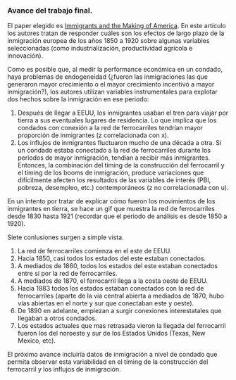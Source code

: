 ### Avance del trabajo final.

El paper elegido es [Immigrants and the Making of America](https://academic.oup.com/restud/article-abstract/87/1/382/5373087?redirectedFrom=fulltext). En este artículo los autores tratan de responder cuáles son los efectos de largo plazo de la inmigración europea de los años 1850 a 1920 sobre algunas variables seleccionadas (como industrialización, productividad agrícola e innovación).

Como es posible que, al medir la performance económica en un condado, haya problemas de endogeneidad (¿fueron las inmigraciones las que generaron mayor crecimiento o el mayor crecimiento incentivó a mayor inmigración?), los autores utilizan variables instrumentales para explotar dos hechos sobre la inmigración en ese periodo:

1. Después de llegar a EEUU, los inmigrantes usaban el tren para viajar por tierra a sus eventuales lugares de residencia. Lo que implica que los condados con conexión a la red de ferrocarriles tendrían mayor proporción de inmigrantes (z correlacionada con x).
2. Los influjos de inmigrantes fluctuaron mucho de una década a otra. Si un condado estaba conectado a la red de ferrocarriles durante los periodos de mayor inmigración, tendían a recibir más inmigrantes. Entonces, la combinación del timing de la construcción del ferrocarril y el timing de los booms de inmigración, produce variaciones que difícilmente afecten los resultados de las variables de interés (PBI, pobreza, desempleo, etc.) contemporáneos (z no correlacionada con u).

En un intento por tratar de explicar cómo fueron los movimientos de los inmigrantes en tierra, se hace un gif que muestra la red de ferrocarriles desde 1830 hasta 1921 (recordar que el periodo de análisis es desde 1850 a 1920).

Siete conlusiones surgen a simple vista.
1. La red de ferrocarriles comienza en el este de EEUU.
2. Hacia 1850, casi todos los estados del este estaban conectados.
3. A mediados de 1860, todos los estados del este estaban conectados entre sí por la red de ferrocarriles.
4. A mediados de 1870, el ferrocarril llega a la costa oeste de EEUU.
5. Hacia 1883 todos los estados estaban conectados con la red de ferrocarriles (aparte de la vía central abierta a mediados de 1870, hubo vías abiertas en el norte y sur que conectaban este y oeste).
6. De 1890 en adelante, empiezan a surgir conexiones interestatales que llegaban a otros condados.
7. Los estados actuales que mas retrasada vieron la llegada del ferrocarril fueron los del noroeste y sur de los Estados Unidos (Texas, New Mexico, etc).

El próximo avance incluiría datos de inmigración a nivel de condado que permita observar esta variabilidad en el timing de la construcción del ferrocarril y los influjos de inmigración.
